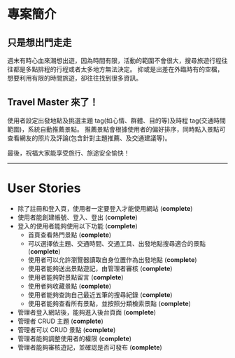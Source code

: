 # 專案簡介

## 只是想出門走走

週末有時心血來潮想出遊，因為時間有限，活動的範圍不會很大，搜尋旅遊行程往往都是多點排程的行程或者太多地方無法決定。 抑或是出差在外臨時有的空檔，想要利用有限的時間旅遊，卻往往找到很多資訊。

## Travel Master 來了！

使用者設定出發地點及挑選主題 tag(如心情、群體、目的等)及時程 tag(交通時間範圍)，系統自動推薦景點。 推薦景點會根據使用者的偏好排序，同時點入景點可查看網友的照片及評論(包含針對主題推薦、及交通建議等)。

最後，祝福大家能享受旅行、旅途安全愉快！

---

# User Stories

- 除了註冊和登入頁，使用者一定要登入才能使用網站 (**complete**)
- 使用者能創建帳號、登入、登出 (**complete**)
- 登入的使用者能夠使用以下功能 (**complete**)
  - 首頁查看熱門景點 (**complete**)
  - 可以選擇依主題、交通時間、交通工具、出發地點搜尋適合的景點 (**complete**)
  - 使用者可以允許瀏覽器讀取自身位置作為出發地點 (**complete**)
  - 使用者能夠送出景點遊記，由管理者審核 (**complete**)
  - 使用者能夠對景點留言 (**complete**)
  - 使用者夠收藏景點 (**complete**)
  - 使用者能夠查詢自己最近五筆的搜尋紀錄 (**complete**)
  - 使用者能夠查看所有景點，並按照分類檢索景點 (**complete**)
- 管理者登入網站後，能夠進入後台頁面 (**complete**)
- 管理者 CRUD 主題 (**complete**)
- 管理者可以 CRUD 景點 (**complete**)
- 管理者能夠調整使用者的權限 (**complete**)
- 管理者能夠審核遊記，並確認是否可發布 (**complete**)
